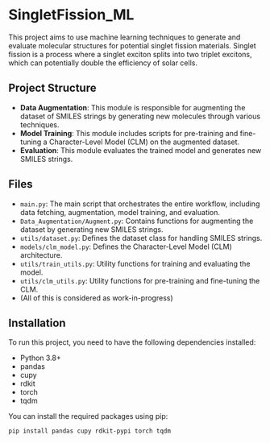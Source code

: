 # SingletFission_ML

This project aims to use machine learning techniques to generate and evaluate molecular structures for potential singlet fission materials. Singlet fission is a process where a singlet exciton splits into two triplet excitons, which can potentially double the efficiency of solar cells. 

## Project Structure

- **Data Augmentation**: This module is responsible for augmenting the dataset of SMILES strings by generating new molecules through various techniques.
- **Model Training**: This module includes scripts for pre-training and fine-tuning a Character-Level Model (CLM) on the augmented dataset.
- **Evaluation**: This module evaluates the trained model and generates new SMILES strings.

## Files

- `main.py`: The main script that orchestrates the entire workflow, including data fetching, augmentation, model training, and evaluation.
- `Data_Augmentation/Augment.py`: Contains functions for augmenting the dataset by generating new SMILES strings.
- `utils/dataset.py`: Defines the dataset class for handling SMILES strings.
- `models/clm_model.py`: Defines the Character-Level Model (CLM) architecture.
- `utils/train_utils.py`: Utility functions for training and evaluating the model.
- `utils/clm_utils.py`: Utility functions for pre-training and fine-tuning the CLM.
- (All of this is considered as work-in-progress)

## Installation

To run this project, you need to have the following dependencies installed:

- Python 3.8+
- pandas
- cupy
- rdkit
- torch
- tqdm

You can install the required packages using pip:

```bash
pip install pandas cupy rdkit-pypi torch tqdm

